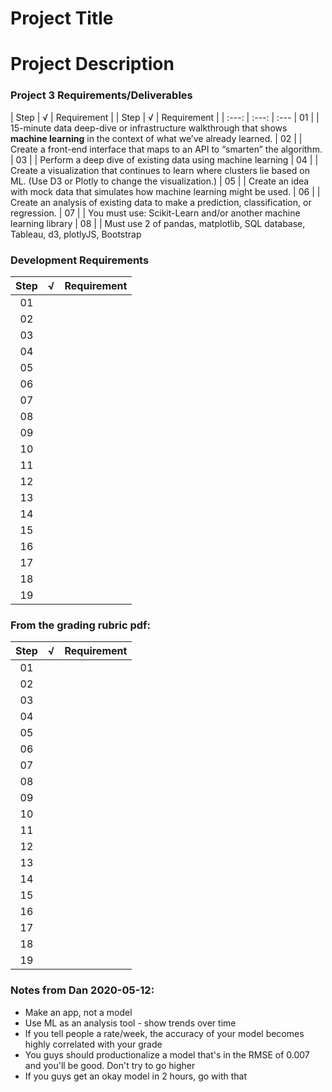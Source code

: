 # Project Title 
# Project Description

### Project 3 Requirements/Deliverables
| Step  | √ | Requirement |
| Step | √ | Requirement |
| :---: | :---: | :--- 
| 01 |  | 15-minute data deep-dive or infrastructure walkthrough that shows
**machine learning** in the context of what we’ve already learned.
| 02 |  | Create a front-end interface that maps to an API to “smarten” the algorithm.
| 03 |  | Perform a deep dive of existing data using machine learning
| 04 |  | Create a visualization that continues to learn where clusters lie based on ML.
(Use D3 or Plotly to change the visualization.)
| 05 |  | Create an idea with mock data that simulates how machine learning might be used.
| 06 |  | Create an analysis of existing data to make a prediction, classification, or regression.
| 07 |  | You must use: Scikit-Learn and/or another machine learning library
| 08 |  | Must use 2 of pandas, matplotlib, SQL database, Tableau, d3, plotlyJS, Bootstrap

### Development Requirements
| Step | √ | Requirement |
| :---: | :---: | :--- 
| 01 |  | 
| 02 |  | 
| 03 |  | 
| 04 |  | 
| 05 |  | 
| 06 |  | 
| 07 |  | 
| 08 |  | 
| 09 |  | 
| 10 |  |
| 11 |  |
| 12 |  | 
| 13 |  | 
| 14 |  | 
| 15 |  | 
| 16 |  | 
| 17 |  | 
| 18 |  | 
| 19 |  | 

### From the grading rubric pdf:
| Step | √ | Requirement |
| :---: | :---: | :--- 
| 01 |  | 
| 02 |  | 
| 03 |  | 
| 04 |  | 
| 05 |  | 
| 06 |  | 
| 07 |  | 
| 08 |  | 
| 09 |  | 
| 10 |  |
| 11 |  |
| 12 |  | 
| 13 |  | 
| 14 |  | 
| 15 |  | 
| 16 |  | 
| 17 |  | 
| 18 |  | 
| 19 |  | 

### Notes from Dan 2020-05-12:
* Make an app, not a model
* Use ML as an analysis tool - show trends over time
* If you tell people a rate/week, the accuracy of your model becomes highly correlated with your grade
* You guys should productionalize a model that's in the RMSE of 0.007 and you'll be good. Don't try to go higher
* If you guys get an okay model in 2 hours, go with that